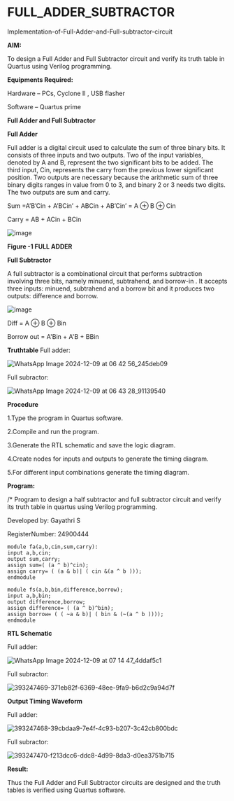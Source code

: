 # FULL_ADDER_SUBTRACTOR

Implementation-of-Full-Adder-and-Full-subtractor-circuit

**AIM:**

To design a Full Adder and Full Subtractor circuit and verify its truth table in Quartus using Verilog programming.

**Equipments Required:**

Hardware – PCs, Cyclone II , USB flasher

Software – Quartus prime

**Full Adder and Full Subtractor**

**Full Adder**

Full adder is a digital circuit used to calculate the sum of three binary bits. It consists of three inputs and two outputs. Two of the input variables, denoted by A and B, represent the two significant bits to be added. The third input, Cin, represents the carry from the previous lower significant position. Two outputs are necessary because the arithmetic sum of three binary digits ranges in value from 0 to 3, and binary 2 or 3 needs two digits. The two outputs are sum and carry.

Sum =A’B’Cin + A’BCin’ + ABCin + AB’Cin’ = A ⊕ B ⊕ Cin 

Carry = AB + ACin + BCin

![image](https://github.com/naavaneetha/FULL_ADDER_SUBTRACTOR/assets/154305477/0f30ba51-5ffb-4198-845f-18e054f675e7)

**Figure -1 FULL ADDER**

**Full Subtractor**

A full subtractor is a combinational circuit that performs subtraction involving three bits, namely minuend, subtrahend, and borrow-in . It accepts three inputs: minuend, subtrahend and a borrow bit and it produces two outputs: difference and borrow.

![image](https://github.com/naavaneetha/FULL_ADDER_SUBTRACTOR/assets/154305477/02b24f51-ab51-4304-9ad6-7b81ffc1ead5)

Diff = A ⊕ B ⊕ Bin 

Borrow out = A'Bin + A'B + BBin

**Truthtable**
Full adder:

![WhatsApp Image 2024-12-09 at 06 42 56_245deb09](https://github.com/user-attachments/assets/51d3e627-a6ee-4abb-b983-4005e12d580b)

Full subractor:

![WhatsApp Image 2024-12-09 at 06 43 28_91139540](https://github.com/user-attachments/assets/a0523ea0-4539-40bd-8df2-77d01183d7e7)



**Procedure**


1.Type the program in Quartus software.

2.Compile and run the program.

3.Generate the RTL schematic and save the logic diagram.

4.Create nodes for inputs and outputs to generate the timing diagram.

5.For different input combinations generate the timing diagram.

**Program:**

/* Program to design a half subtractor and full subtractor circuit and verify its truth table in quartus using Verilog programming.

Developed by: Gayathri S 

RegisterNumber: 24900444

```
module fa(a,b,cin,sum,carry):
input a,b,cin;
output sum,carry;
assign sum=( (a ^ b)^cin);
assign carry= ( (a & b)| ( cin &(a ^ b )));
endmodule

module fs(a,b,bin,difference,borrow);
input a,b,bin;
output difference,borrow;
assign difference= ( (a ^ b)^bin);
assign borrow= ( ( ~a & b)| ( bin & (~(a ^ b ))));
endmodule
```

**RTL Schematic**

Full adder: 

![WhatsApp Image 2024-12-09 at 07 14 47_4ddaf5c1](https://github.com/user-attachments/assets/4ff53f94-4ac7-49b8-b3f7-06d9c011ff4a)

Full subractor:


![393247469-371eb82f-6369-48ee-9fa9-b6d2c9a94d7f](https://github.com/user-attachments/assets/2f0a1bea-507d-4481-b6cf-8a7a0cb751d5)

**Output Timing Waveform**

Full adder:

![393247468-39cbdaa9-7e4f-4c93-b207-3c42cb800bdc](https://github.com/user-attachments/assets/abe6df4c-b4f0-4ab0-aed2-839f8d8cae29)


Full subractor:

![393247470-f213dcc6-ddc8-4d99-8da3-d0ea3751b715](https://github.com/user-attachments/assets/8d8b2367-a3d8-44fa-9a0c-43c6c0d75eb1)



**Result:**

Thus the Full Adder and Full Subtractor circuits are designed and the truth tables is verified using Quartus software.



